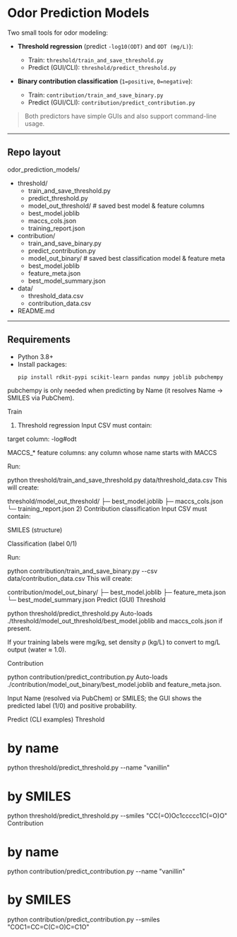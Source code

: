 # Odor Prediction Models

Two small tools for odor modeling:

- **Threshold regression** (predict `-log10(ODT)` and `ODT (mg/L)`):
  - Train: `threshold/train_and_save_threshold.py`
  - Predict (GUI/CLI): `threshold/predict_threshold.py`

- **Binary contribution classification** (`1=positive`, `0=negative`):
  - Train: `contribution/train_and_save_binary.py`
  - Predict (GUI/CLI): `contribution/predict_contribution.py`

> Both predictors have simple GUIs and also support command-line usage.

---

## Repo layout

odor_prediction_models/
- threshold/
  - train_and_save_threshold.py
  - predict_threshold.py
  - model_out_threshold/ # saved best model & feature columns
  - best_model.joblib
  - maccs_cols.json
  - training_report.json
- contribution/
  - train_and_save_binary.py
  - predict_contribution.py
  - model_out_binary/ # saved best classification model & feature meta
  - best_model.joblib
  - feature_meta.json
  - best_model_summary.json
- data/
  - threshold_data.csv
  - contribution_data.csv
- README.md



---

## Requirements

- Python 3.8+
- Install packages:
  ```bash
  pip install rdkit-pypi scikit-learn pandas numpy joblib pubchempy
pubchempy is only needed when predicting by Name (it resolves Name → SMILES via PubChem).

Train
1) Threshold regression
Input CSV must contain:

target column: -log#odt

MACCS_* feature columns: any column whose name starts with MACCS

Run:


python threshold/train_and_save_threshold.py data/threshold_data.csv
This will create:


threshold/model_out_threshold/
  ├─ best_model.joblib
  ├─ maccs_cols.json
  └─ training_report.json
2) Contribution classification
Input CSV must contain:

SMILES (structure)

Classification (label 0/1)

Run:


python contribution/train_and_save_binary.py --csv data/contribution_data.csv
This will create:


contribution/model_out_binary/
  ├─ best_model.joblib
  ├─ feature_meta.json
  └─ best_model_summary.json
Predict (GUI)
Threshold

python threshold/predict_threshold.py
Auto-loads ./threshold/model_out_threshold/best_model.joblib and maccs_cols.json if present.

If your training labels were mg/kg, set density ρ (kg/L) to convert to mg/L output (water ≈ 1.0).

Contribution

python contribution/predict_contribution.py
Auto-loads ./contribution/model_out_binary/best_model.joblib and feature_meta.json.

Input Name (resolved via PubChem) or SMILES; the GUI shows the predicted label (1/0) and positive probability.

Predict (CLI examples)
Threshold

# by name
python threshold/predict_threshold.py --name "vanillin"

# by SMILES
python threshold/predict_threshold.py --smiles "CC(=O)Oc1ccccc1C(=O)O"
Contribution

# by name
python contribution/predict_contribution.py --name "vanillin"

# by SMILES
python contribution/predict_contribution.py --smiles "COC1=CC=C(C=O)C=C1O"